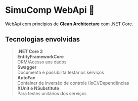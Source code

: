 # SimuComp WebApi :money_with_wings:

WebApi com princípios de **Clean Architecture** com .NET Core.

## Tecnologias envolvidas

> **.NET Core 3**  
> **EntityFrameworkCore**  
> ORM/Acesso aos dados  
> **Swagger**  
> Documenta e possibilita testar os serviços  
> **AutoFac**  
> Container de inversão de controle (IoC)/Dependências  
> **XUnit e NSubstitute**  
> Para testes unitários dos serviços
